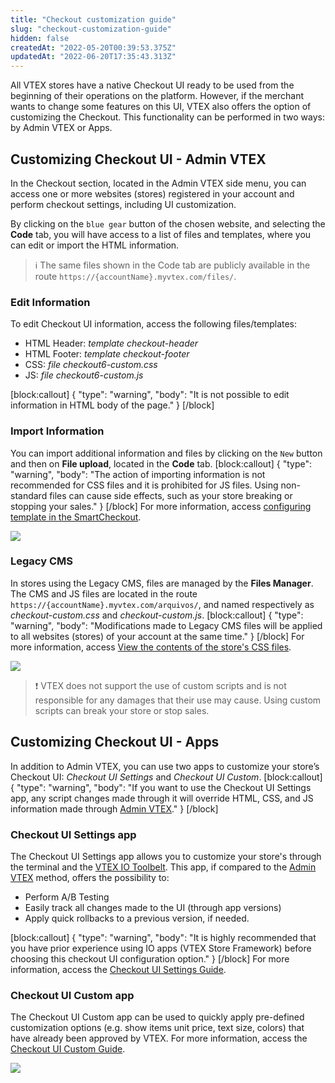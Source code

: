 ```yaml
---
title: "Checkout customization guide"
slug: "checkout-customization-guide"
hidden: false
createdAt: "2022-05-20T00:39:53.375Z"
updatedAt: "2022-06-20T17:35:43.313Z"
---
```


All VTEX stores have a native Checkout UI ready to be used from the beginning of their operations on the platform. However, if the merchant wants to change some features on this UI, VTEX also offers the option of customizing the Checkout. This functionality can be performed in two ways: by Admin VTEX or Apps.

## Customizing Checkout UI - Admin VTEX

In the Checkout section, located in the Admin VTEX side menu, you can access one or more websites (stores) registered in your account and perform checkout settings, including UI customization.

By clicking on the `blue gear` button of the chosen website, and selecting the **Code** tab, you will have access to a list of files and templates, where you can edit or import the HTML information.

> ℹ️ The same files shown in the Code tab are publicly available in the route `https://{accountName}.myvtex.com/files/`.

### Edit Information

To edit Checkout UI information, access the following files/templates:

- HTML Header: *template* *checkout-header*
- HTML Footer: *template* *checkout-footer*
- CSS: *file checkout6-custom.css*
- JS: *file checkout6-custom.js*

[block:callout]
{
"type": "warning",
"body": "It is not possible to edit information in HTML body of the page."
}
[/block]

### Import Information

You can import additional information and files by clicking on the `New` button and then on **File upload**, located in the **Code** tab.
[block:callout]
{
"type": "warning",
"body": "The action of importing information is not recommended for CSS files and it is prohibited for JS files. Using non-standard files can cause side effects, such as your store breaking or stopping your sales."
}
[/block]
For more information, access [configuring template in the SmartCheckout](https://help.vtex.com/en/tutorial/configurar-template-no-smartcheckout--frequentlyAskedQuestions_599#).

![](https://cdn.jsdelivr.net/gh/vtexdocs/dev-portal-content@main/images/checkout-customization-guide-0.PNG)

### Legacy CMS

In stores using the Legacy CMS, files are managed by the **Files Manager**. The CMS and JS files are located in the route `https://{accountName}.myvtex.com/arquivos/`, and named respectively as *checkout-custom.css* and *checkout-custom.js*.
[block:callout]
{
"type": "warning",
"body": "Modifications made to Legacy CMS files will be applied to all websites (stores) of your account at the same time."
}
[/block]
For more information, access [View the contents of the store's CSS files](https://help.vtex.com/en/tutorial/view-the-contents-of-the-stores-css-files--U5v7DXpRSee86uqiKQUQi#).

![](https://cdn.jsdelivr.net/gh/vtexdocs/dev-portal-content@main/images/checkout-customization-guide-1.PNG)

> ❗ VTEX does not support the use of custom scripts and is not responsible for any damages that their use may cause. Using custom scripts can break your store or stop sales.

## Customizing Checkout UI - Apps

In addition to Admin VTEX, you can use two apps to customize your store’s Checkout UI: *Checkout UI Settings* and *Checkout UI Custom*.
[block:callout]
{
"type": "warning",
"body": "If you want to use the Checkout UI Settings app, any script changes made through it will override HTML, CSS, and JS information made through [Admin VTEX](https://developers.vtex.com/docs/guides/vtex-checkout-ui-settings)."
}
[/block]

### Checkout UI Settings app

The Checkout UI Settings app allows you to customize your store's through the terminal and the [VTEX IO Toolbelt](https://developers.vtex.com/docs/guides/vtex-io-documentation-vtex-io-cli-install). This app, if compared to the [Admin VTEX](https://developers.vtex.com/docs/guides/vtex-checkout-ui-settings) method, offers the possibility to:

- Perform A/B Testing
- Easily track all changes made to the UI (through app versions)
- Apply quick rollbacks to a previous version, if needed.

[block:callout]
{
"type": "warning",
"body": "It is highly recommended that you have prior experience using IO apps (VTEX Store Framework) before choosing this checkout UI configuration option."
}
[/block]
For more information, access the [Checkout UI Settings Guide](https://developers.vtex.com/docs/guides/vtex-checkout-ui-settings).

### Checkout UI Custom app

The Checkout UI Custom app can be used to quickly apply pre-defined customization options (e.g. show items unit price, text size, colors) that have already been approved by VTEX. For more information, access the [Checkout UI Custom Guide](https://developers.vtex.com/docs/guides/vtex-checkout-ui-custom-v0).

![](https://cdn.jsdelivr.net/gh/vtexdocs/dev-portal-content@main/images/checkout-customization-guide-2.PNG)
